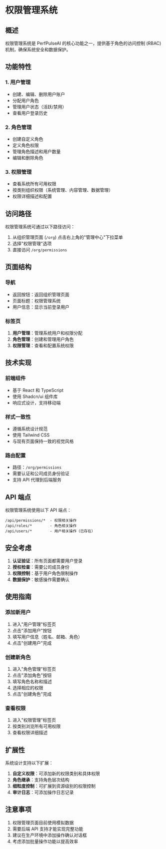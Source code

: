 # 权限管理系统

## 概述

权限管理系统是 PerfPulseAI 的核心功能之一，提供基于角色的访问控制 (RBAC) 机制，确保系统安全和数据保护。

## 功能特性

### 1. 用户管理
- 创建、编辑、删除用户账户
- 分配用户角色
- 管理用户状态（活跃/禁用）
- 查看用户登录历史

### 2. 角色管理
- 创建自定义角色
- 定义角色权限
- 管理角色描述和用户数量
- 编辑和删除角色

### 3. 权限管理
- 查看系统所有可用权限
- 按类别组织权限（系统管理、内容管理、数据管理）
- 权限详细描述和配置

## 访问路径

权限管理系统可通过以下路径访问：

1. 从组织管理页面 (`/org`) 点击右上角的"管理中心"下拉菜单
2. 选择"权限管理"选项
3. 直接访问 `/org/permissions`

## 页面结构

### 导航
- 返回按钮：返回组织管理页面
- 页面标题：权限管理系统
- 用户信息：显示当前登录用户

### 标签页
1. **用户管理**：管理系统用户和权限分配
2. **角色管理**：创建和管理用户角色
3. **权限管理**：查看和配置系统权限

## 技术实现

### 前端组件
- 基于 React 和 TypeScript
- 使用 Shadcn/ui 组件库
- 响应式设计，支持移动端

### 样式一致性
- 遵循系统设计规范
- 使用 Tailwind CSS
- 与现有页面保持一致的视觉风格

### 路由配置
- 路径：`/org/permissions`
- 需要认证和公司成员身份验证
- 支持 API 代理到后端服务

## API 端点

权限管理系统使用以下 API 端点：

```
/api/permissions/*  - 权限相关操作
/api/roles/*        - 角色相关操作
/api/users/*        - 用户相关操作（已存在）
```

## 安全考虑

1. **认证验证**：所有页面都需要用户登录
2. **授权检查**：需要公司成员身份
3. **权限控制**：基于用户角色限制操作
4. **数据保护**：敏感操作需要确认

## 使用指南

### 添加新用户
1. 进入"用户管理"标签页
2. 点击"添加用户"按钮
3. 填写用户信息（姓名、邮箱、角色）
4. 点击"创建用户"完成

### 创建新角色
1. 进入"角色管理"标签页
2. 点击"添加角色"按钮
3. 填写角色名称和描述
4. 选择相应的权限
5. 点击"创建角色"完成

### 查看权限
1. 进入"权限管理"标签页
2. 按类别浏览所有可用权限
3. 查看权限详细描述

## 扩展性

系统设计支持以下扩展：

1. **自定义权限**：可添加新的权限类别和具体权限
2. **角色继承**：支持角色层次结构
3. **细粒度控制**：可扩展到资源级别的权限控制
4. **审计日志**：可添加操作日志记录

## 注意事项

1. 权限管理页面目前使用模拟数据
2. 需要后端 API 支持才能实现完整功能
3. 建议在生产环境中添加操作确认对话框
4. 考虑添加批量操作功能以提高效率
